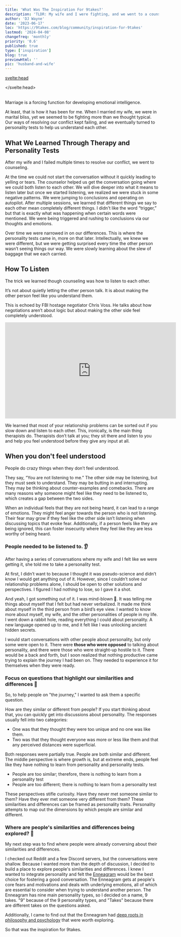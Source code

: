 ```yaml
---
title: 'What Was The Inspiration For 9takes?'
description: 'TLDR: My wife and I were fighting, and we went to a counselor which led to taking a personality test'
author: 'DJ Wayne'
date: '2023-06-17'
loc: 'https://9takes.com/blog/community/inspiration-for-9takes'
lastmod: '2024-04-08'
changefreq: 'monthly'
priority: '0.6'
published: true
type: ['inspiration']
blog: true
previewHtml: ''
pic: 'husband-and-wife'
---
```


<svelte:head>

</svelte:head>

<script>
	import  PopCard  from "../../lib/components/atoms/PopCard.svelte";
</script>

<div
    style="display: flex;
    justify-content: center;
margin: 1rem 0;"
>
 <PopCard
        image={`/blogs/husband-and-wife.webp`}
        showIcon={false}
        tint={false}
        displayText=""
        altText="My wife and I arguing 💑"
        subtext=""
    />
</div>

<p class="firstLetter">Marriage is a forcing function for developing emotional intelligence.</p>

At least, that is how it has been for me. When I married my wife, we were in marital bliss, yet we seemed to be fighting more than we thought typical. Our ways of resolving our conflict kept failing, and we eventually turned to personality tests to help us understand each other.

## What We Learned Through Therapy and Personality Tests

After my wife and I failed multiple times to resolve our conflict, we went to counseling.

At the time we could not start the conversation without it quickly leading to yelling or tears. The counselor helped us get the conversation going where we could both listen to each other. We will dive deeper into what it means to listen later but once we started listening, we realized we were stuck in some negative patterns. We were jumping to conclusions and operating on autopilot. After multiple sessions, we learned that different things we say to each other mean completely different things. I didn't like the word “trigger,” but that is exactly what was happening when certain words were mentioned. We were being triggered and rushing to conclusions via our thoughts and emotions.

Over time we were narrowed in on our differences. This is where the personality tests came in, more on that later. Intellectually, we knew we were different, but we were getting surprised every time the other person wasn’t seeing things our way. We were slowly learning about the slew of baggage that we each carried.

## How To Listen

The trick we learned though counseling was how to listen to each other.

It’s not about quietly letting the other person talk. It is about making the other person feel like you understand them.

This is echoed by FBI hostage negotiator Chris Voss. He talks about how negotiations aren’t about logic but about making the other side feel completely understood.

<div class="iframe-container" >
<iframe width="560" height="315" src="https://www.youtube.com/embed/8EguLJgkc54?si=eBarFdPjKOxM8nRW&amp;start=2203" title="Chris Voss talking about the feeling of being heard" frameborder="0" allow="accelerometer; autoplay; clipboard-write; encrypted-media; gyroscope; picture-in-picture; web-share" allowfullscreen></iframe>
</div>

We learned that most of your relationship problems can be sorted out if you slow down and listen to each other. This, ironically, is the main thing therapists do. Therapists don’t talk at you; they sit there and listen to you and help you feel understood before they give any input at all.

## When you don't feel understood

People do crazy things when they don’t feel understood.

They say, “You are not listening to me.” The other side may be listening, but they must seek to understand. They may be butting in and interrupting. They may be thinking about counter-examples and comebacks. There are many reasons why someone might feel like they need to be listened to, which creates a gap between the two sides.

When an individual feels that they are not being heard, it can lead to a range of emotions. They might feel anger towards the person who is not listening. Their fear may grow if they feel like the other side isn’t listening when discussing topics that evoke fear. Additionally, if a person feels like they are being ignored, this can foster insecurity where they feel like they are less worthy of being heard.

### People needed to be listened to. 👂

After having a series of conversations where my wife and I felt like we were getting it, she told me to take a personality test.

At first, I didn’t want to because I thought it was pseudo-science and didn’t know I would get anything out of it. However, since I couldn’t solve our relationship problems alone, I should be open to other solutions and perspectives. I figured I had nothing to lose, so I gave it a shot.

And yeah, I got something out of it. I was mind-blown 🤯. It was telling me things about myself that I felt but had never verbalized. It made me think about myself in the third person from a bird’s eye view. I wanted to know more about myself, my wife, and the other personalities of people in my life. I went down a rabbit hole, reading everything I could about personality. A new language opened up to me, and it felt like I was unlocking ancient hidden secrets.

<!-- Everyone was learning something
about themselves and was vulnerable and could listen and tried to talk about it with anyone who would listen.
The pushback -->

I would start conversations with other people about personality, but only some were open to it. There were **those who were opposed** to talking about personality, and there were those who were straight-up hostile to it. There would be a back and forth, but I soon realized that nothing productive came trying to explain the journey I had been on. They needed to experience it for themselves when they were ready.

### Focus on questions that highlight our similarities and differences 👣

So, to help people on "the journey," I wanted to ask them a specific question.

How are they similar or different from people? If you start thinking about that, you can quickly get into discussions about personality. The responses usually fell into two categories:

- One was that they thought they were too unique and no one was like them.
- Two was that they thought everyone was more or less like them and that any perceived distances were superficial.

Both responses were partially true. People are both similar and different. The middle perspective is where growth is, but at extreme ends, people feel like they have nothing to learn from personality and personality tests.

- People are too similar; therefore, there is nothing to learn from a personality test
- People are too different; there is nothing to learn from a personality test

These perspectives stifle curiosity. Have they never met someone similar to them? Have they ever met someone very different from them? These similarities and differences can be framed as personality traits. Personality attempts to map out the dimensions by which people are similar and different.

### Where are people's similarities and differences being explored? 🤔

My next step was to find where people were already conversing about their similarities and differences.

I checked out Reddit and a few Discord servers, but the conversations were shallow. Because I wanted more than the depth of discussion, I decided to build a place to explore people's similarities and differences. I knew I wanted to integrate personality and felt the <a href="/blog/enneagram/enneagram-tldr">Enneagram</a> would be the best choice for fostering a good conversation. The Enneagram gets at people's core fears and motivations and deals with underlying emotions, all of which are essential to consider when trying to understand another person. The Enneagram has nine main personality types, so I decided on a name, 9 takes. "9" because of the 9 personality types, and "Takes" because there are different takes on the questions asked.

Additionally, I came to find out that the Enneagram had <a href="/blog/community/consensus-on-human-nature" >deep roots in philosophy and psychology</a> that were worth exploring.

So that was the inspiration for 9takes.

<style lang="scss">
</style>
